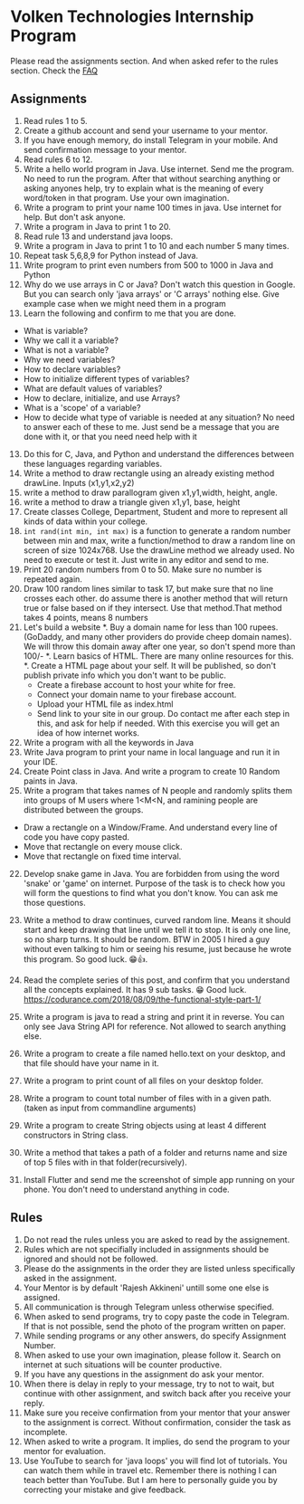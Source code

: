 # Volken Technologies Internship Program

Please read the assignments section. And when asked refer to the rules section.
Check the [FAQ](./faq)

## Assignments

1. Read rules 1 to 5.
2. Create a github account and send your username to your mentor.
3. If you have enough memory, do install Telegram in your mobile. And send confirmation message to your mentor.
4. Read rules 6 to 12.
5. Write a hello world program in Java. Use internet. Send me the program. No need to run the program. After that without searching anything or asking anyones help, try to explain what is the meaning of every word/token in that program. Use your own imagination.
6. Write a program to print your name 100 times in java. Use internet for help.  But don't ask anyone.
7. Write a program in Java to print 1 to 20.
9. Read rule 13 and understand java loops.
8. Write a program in Java to print 1 to 10 and each number 5 many times.
9. Repeat task 5,6,8,9 for Python instead of Java.
10. Write program to print even numbers from 500 to 1000 in Java and Python
11. Why do we use arrays in C or Java? Don't watch this question in Google. But you can search only 'java arrays' or 'C arrays' nothing else. Give example case when we might need them in a program
12. Learn the following and confirm to me that you are done.
  - What is variable?
  - Why we call it a variable?
  - What is not a variable?
  - Why we need variables?
  - How to declare variables?
  - How to initialize different types of variables?
  - What are default values of variables?
  - How to declare, initialize, and use Arrays? 
  - What is a 'scope' of a variable?
  - How to decide what type of variable is needed at any situation?
  No need to answer each of these to me. Just send be a message that you are done with it, or that you need need help with it
13. Do this for C, Java, and Python and understand the differences between these languages regarding variables.
14. Write a method to draw rectangle using an already existing method drawLine. Inputs (x1,y1,x2,y2)
15. write a method to draw parallogram given x1,y1,width, height, angle.
16. write a method to draw a triangle given x1,y1, base, height 
17. Create classes College, Department, Student and more to represent all kinds of data within your college. 
15. ```int rand(int min, int max)``` is a function to generate a random number between min and max, write a function/method to draw a random line on screen of size 1024x768. Use the drawLine method we already used. 
No need to execute or test it. Just write in any editor and send to me. 
15. Print 20 random numbers from 0 to 50. Make sure no number is repeated again. 
16. Draw 100 random lines similar to task 17, but make sure that no line crosses each other. do assume there is another method that will return true or false based on if they intersect. Use that method.That method takes 4 points, means 8 numbers 
17. Let's build a website 
    *. Buy a domain name for less than 100 rupees. (GoDaddy, and many other providers do provide cheep domain names). We will throw this     domain away after one year, so don't spend more than 100/- 
    *. Learn basics of HTML. There are many online resources for this. 
    *. Create a HTML page about your self. It will be published, so don't publish private info which you don't want to be public. <br/>
    * Create a firebase account to host your white for free. 
    * Connect your domain name to your firebase account. 
    * Upload your HTML file as index.html 
    * Send link to your site in our group. 
  Do contact me after each step in this, and ask for help if needed. 
  With this exercise you will get an idea of how internet works. 
18. Write a program with all the keywords in Java 
19. Write Java program to print your name in local language and run it in your IDE. 
20. Create Point class in Java. And write a program to create 10 Random paints in Java. 
21. Write a program that takes names of N people and randomly splits them into groups of M users  where 1<M<N, and ramining people are distributed between the groups. 
  - Draw a rectangle on a Window/Frame. And understand every line of code you have copy pasted. 
  - Move that rectangle on every mouse click.
  - Move that rectangle on fixed time interval. 
22. Develop snake game in Java. You are forbidden from using the word 'snake' or 'game' on internet. 
Purpose of the task is to check how you will form the questions to find what you don't know.  You can ask me those questions. 
23. Write a method to draw continues, curved random line. Means it should start and keep drawing that line until we tell it to stop. It is only one line, so no sharp turns. It should be random. BTW in 2005 I hired a guy without even talking to him or seeing his resume, just because he wrote this program. So good luck. 😁👍. 

24. Read the complete series of this post, and confirm that you understand all the concepts explained. It has 9 sub tasks. 😁 Good luck. https://codurance.com/2018/08/09/the-functional-style-part-1/ 
25. Write a program  is java to read a string and print it in reverse. You can only see Java String API for reference. Not allowed   to search anything else. 
26. Write a program to create a file named hello.text on your desktop, and that file should have your name in it. 
27. Write a program to print count of all files on your desktop folder. 
27. Write a program to count total number of files with in a given path. (taken as input from commandline arguments) 
27. Write a program to create String objects using at least 4 different constructors in String class.
27. Write a method that takes a path of a folder and returns name and size of top 5 files with in that folder(recursively).
27. Install Flutter and send me the screenshot of simple app running on your phone. You don't need to understand anything in code. 
  
## Rules

1. Do not read the rules unless you are asked to read by the assignement.
2. Rules which are not specifially included in assignments should be ignored and should not be followed.
3. Please do the assignments in the order they are listed unless specifically asked in the assignment.
4. Your Mentor is by default 'Rajesh Akkineni' untill some one else is assigned.
5. All communication is through Telegram unless otherwise specified.
6. When asked to send programs, try to copy paste the code in Telegram. If that is not possible, send the photo of the program written on paper.
7. While sending programs or any other answers, do specify Assignment Number. 
8. When asked to use your own imagination, please follow it. Search on internet at such situations will be counter productive.
9. If you have any questions in the assignment do ask your mentor.
10. When there is delay in reply to your message, try to not to wait, but continue with other assignment, and switch back after you receive your reply.
11. Make sure you receive confirmation from your mentor that your answer to the assignment is correct. Without confirmation, consider the task as incomplete.
12. When asked to write a program. It implies, do send the program to your mentor for evaluation.
13. Use YouTube to search for 'java loops' you will find lot of tutorials. You can watch them while in travel etc. Remember there is nothing I can teach better than YouTube. But I am here to personally guide you by correcting your mistake and give feedback.



